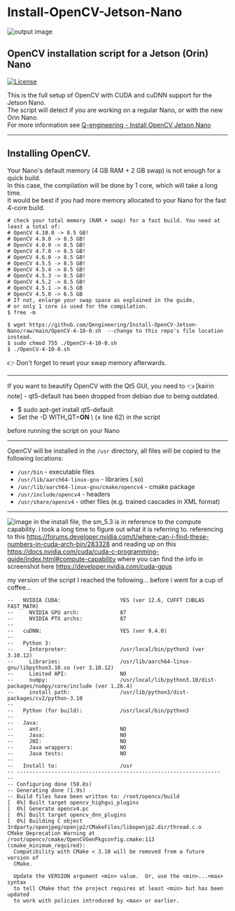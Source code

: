 # Install-OpenCV-Jetson-Nano
![output image]( https://qengineering.eu/images/LogoOpenJetsonGitHub.webp )

## OpenCV installation script for a Jetson (Orin) Nano

[![License](https://img.shields.io/badge/License-BSD%203--Clause-blue.svg)](https://opensource.org/licenses/BSD-3-Clause)<br/>

This is the full setup of OpenCV with CUDA and cuDNN support for the Jetson Nano.<br/>
The script will detect if you are working on a regular Nano, or with the new Orin Nano.<br>
For more information see [Q-engineering - Install OpenCV Jetson Nano](https://qengineering.eu/install-opencv-4.5-on-jetson-nano.html)

------------

## Installing OpenCV.
Your Nano's default memory (4 GB RAM + 2 GB swap) is not enough for a quick build.<br/>
In this case, the compilation will be done by 1 core, which will take a long time.<br/>
It would be best if you had more memory allocated to your Nano for the fast 4-core build.<br/>
```
# check your total memory (RAM + swap) for a fast build. You need at least a total of:
# OpenCV 4.10.0 -> 8.5 GB!
# OpenCV 4.9.0 -> 8.5 GB!
# OpenCV 4.8.0 -> 8.5 GB!
# OpenCV 4.7.0 -> 8.5 GB!
# OpenCV 4.6.0 -> 8.5 GB!
# OpenCV 4.5.5 -> 8.5 GB!
# OpenCV 4.5.4 -> 8.5 GB!
# OpenCV 4.5.3 -> 8.5 GB!
# OpenCV 4.5.2 -> 8.5 GB!
# OpenCV 4.5.1 -> 6.5 GB
# OpenCV 4.5.0 -> 6.5 GB
# If not, enlarge your swap space as explained in the guide, 
# or only 1 core is used for the compilation.
$ free -m

$ wget https://github.com/Qengineering/Install-OpenCV-Jetson-Nano/raw/main/OpenCV-4-10-0.sh  --change to this repo's file location instead.
$ sudo chmod 755 ./OpenCV-4-10-0.sh
$ ./OpenCV-4-10-0.sh
```
:point_right: Don't forget to reset your swap memory afterwards.

------------

If you want to beautify OpenCV with the Qt5 GUI, you need to 👈 [kairin note] - qt5-default has been dropped from debian due to being outdated.
- $ sudo apt-get install qt5-default
- Set the -D WITH_QT=**ON** \ (± line 62) in the script<br/>
 
before running the script on your Nano

------------

OpenCV will be installed in the `/usr` directory, all files will be copied to the following locations:<br/>

- `/usr/bin` - executable files<br/>
- `/usr/lib/aarch64-linux-gnu` - libraries (.so)<br/>
- `/usr/lib/aarch64-linux-gnu/cmake/opencv4` - cmake package<br/>
- `/usr/include/opencv4` - headers<br/>
- `/usr/share/opencv4` - other files (e.g. trained cascades in XML format)<br/>

------------
![image](https://github.com/user-attachments/assets/a30a7ed0-90ea-4cd0-b378-21f3e94a3ea0)
in the install file, the sm_5.3 is in reference to the compute capability. i took a long time to figure out what it is referring to.
referencing to this https://forums.developer.nvidia.com/t/where-can-i-find-these-numbers-in-cuda-arch-bin/283328 and reading up on this https://docs.nvidia.com/cuda/cuda-c-programming-guide/index.html#compute-capability where you can find the info in screenshot here https://developer.nvidia.com/cuda-gpus

my version of the script I reached the following... before i went for a cup of coffee...

```
--   NVIDIA CUDA:                   YES (ver 12.6, CUFFT CUBLAS FAST_MATH)
--     NVIDIA GPU arch:             87
--     NVIDIA PTX archs:            87
-- 
--   cuDNN:                         YES (ver 9.4.0)
-- 
--   Python 3:
--     Interpreter:                 /usr/local/bin/python3 (ver 3.10.12)
--     Libraries:                   /usr/lib/aarch64-linux-gnu/libpython3.10.so (ver 3.10.12)
--     Limited API:                 NO
--     numpy:                       /usr/local/lib/python3.10/dist-packages/numpy/core/include (ver 1.26.4)
--     install path:                /usr/lib/python3/dist-packages/cv2/python-3.10
-- 
--   Python (for build):            /usr/local/bin/python3
-- 
--   Java:                          
--     ant:                         NO
--     Java:                        NO
--     JNI:                         NO
--     Java wrappers:               NO
--     Java tests:                  NO
-- 
--   Install to:                    /usr
-- -----------------------------------------------------------------
-- 
-- Configuring done (58.8s)
-- Generating done (1.9s)
-- Build files have been written to: /root/opencv/build
[  0%] Built target opencv_highgui_plugins
[  0%] Generate opencv4.pc
[  0%] Built target opencv_dnn_plugins
[  0%] Building C object 3rdparty/openjpeg/openjp2/CMakeFiles/libopenjp2.dir/thread.c.o
CMake Deprecation Warning at /root/opencv/cmake/OpenCVGenPkgconfig.cmake:113 (cmake_minimum_required):
  Compatibility with CMake < 3.10 will be removed from a future version of
  CMake.

  Update the VERSION argument <min> value.  Or, use the <min>...<max> syntax
  to tell CMake that the project requires at least <min> but has been updated
  to work with policies introduced by <max> or earlier.

```
